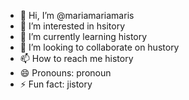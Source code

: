- 👋 Hi, I’m @mariamariamaris
- 👀 I’m interested in hsitory
- 🌱 I’m currently learning history
- 💞️ I’m looking to collaborate on hustory
- 📫 How to reach me history
- 😄 Pronouns: pronoun
- ⚡ Fun fact: jistory

<!---
mariamariamaris/mariamariamaris is a ✨ special ✨ repository because its `README.md` (this file) appears on your GitHub profile.
You can click the Preview link to take a look at your changes.
--->
